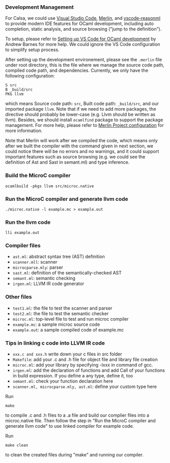 ### Development Management

For Calsa, we could use [Visual Studio Code](https://code.visualstudio.com), [Merlin](https://github.com/ocaml/merlin), and [vscode-reasonml](https://github.com/reasonml-editor/vscode-reasonml) to provide modern IDE features for OCaml development, including auto completion, static analysis, and source browsing ("jump to the definition").

To setup, please refer to [Setting up VS Code for OCaml development](https://www.cosmiccode.blog/blog/vscode-for-ocaml/) by Andrew Barnes for more help. We could ignore the VS Code configuration to simplify setup process.

After setting up the development environement, please see the `.merlin` file under root directory, this is the file where we manage the source code path, compiled code path, and dependencies. Currently, we only have the following configuration:

```
S src
B _build/src
PKG llvm
```

which means Source code path: `src`, Built code path: `_build/src`, and our imported package `llvm`. Note that if we need to add more packages, the directive should probably be lower-case (e.g. Llvm should be written as llvm). Besides, we should install `ocamlfind` package to support the package management. For more help, please refer to [Merlin Project configuration](https://github.com/ocaml/merlin/wiki/project-configuration) for more information.

Note that Merlin will work after we compiled the code, which means only after we built the compiler with the command given in next section, we could notice there will be no errors and no warnings, and it could support important features such as source browsing (e.g. we could see the definition of Ast and Sast in semant.ml) and type inference.

### Build the MicroC compiler

```
ocamlbuild -pkgs llvm src/microc.native
```

### Run the MicroC compiler and generate llvm code
```
./microc.native -l example.mc > example.out
```

### Run the llvm code
```
lli example.out
```

### Compiler files
-  `ast.ml`: abstract syntax tree (AST) definition
-  `scanner.mll`: scanner
-  `microcparse.mly`: parser
-  `sast.ml`: definition of the semantically-checked AST
-  `semant.ml`: semantic checking
-  `irgen.ml`: LLVM IR code generator

### Other files

- `test1.ml`: the file to test the scanner and parser
- `test2.ml`: the file to test the semantic checker
- `microc.ml`: top-level file to test and run microc compiler
- `example.mc`: a sample microc source code
- `example.out`: a sample compiled code of example.mc

### Tips in linking c code into LLVM IR code
 
- `xxx.c and xxx.h` write down your c files in src folder
- `Makefile`: add your .c and .h file for object file and library file creation
- `microc.ml`: add your library by specifying -lxxx in command of gcc.
- `irgen.ml`: add the declaration of functions and add Call of your functions in build expression. If you define a any type, define it, too
- `semant.ml`: check your function declaration here
- `scanner.ml, microcparse.mly, ast.ml`: define your custom type here

Run 
```
make
```
to compile .c and .h files to a .a file and build our complier files into a microc.native file. Then follow the step in "Run the MicroC compiler and generate llvm code" to use linked compiler for example code.

Run
```
make clean 
```
to clean the created files during "make" and running our compiler.


